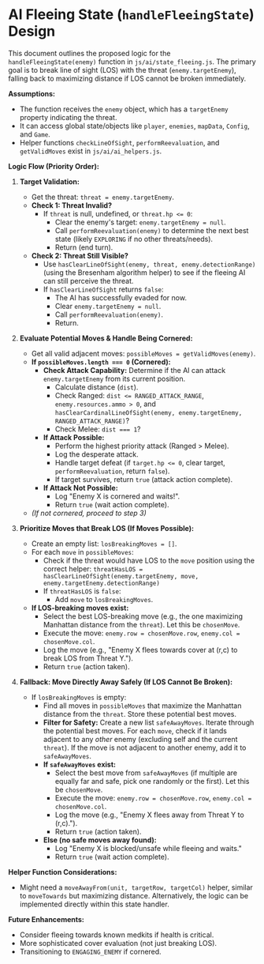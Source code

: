 # AI Fleeing State (`handleFleeingState`) Design

This document outlines the proposed logic for the `handleFleeingState(enemy)` function in `js/ai/state_fleeing.js`. The primary goal is to break line of sight (LOS) with the threat (`enemy.targetEnemy`), falling back to maximizing distance if LOS cannot be broken immediately.

**Assumptions:**
*   The function receives the `enemy` object, which has a `targetEnemy` property indicating the threat.
*   It can access global state/objects like `player`, `enemies`, `mapData`, `Config`, and `Game`.
*   Helper functions `checkLineOfSight`, `performReevaluation`, and `getValidMoves` exist in `js/ai/ai_helpers.js`.

**Logic Flow (Priority Order):**

1.  **Target Validation:**
    *   Get the threat: `threat = enemy.targetEnemy`.
    *   **Check 1: Threat Invalid?**
        *   If `threat` is null, undefined, or `threat.hp <= 0`:
            *   Clear the enemy's target: `enemy.targetEnemy = null`.
            *   Call `performReevaluation(enemy)` to determine the next best state (likely `EXPLORING` if no other threats/needs).
            *   Return (end turn).
    *   **Check 2: Threat Still Visible?**
        *   Use `hasClearLineOfSight(enemy, threat, enemy.detectionRange)` (using the Bresenham algorithm helper) to see if the fleeing AI can still perceive the threat.
        *   If `hasClearLineOfSight` returns `false`:
            *   The AI has successfully evaded for now.
            *   Clear `enemy.targetEnemy = null`.
            *   Call `performReevaluation(enemy)`.
            *   Return.

2.  **Evaluate Potential Moves & Handle Being Cornered:**
    *   Get all valid adjacent moves: `possibleMoves = getValidMoves(enemy)`.
    *   **If `possibleMoves.length === 0` (Cornered):**
        *   **Check Attack Capability:** Determine if the AI can attack `enemy.targetEnemy` from its current position.
            *   Calculate distance (`dist`).
            *   Check Ranged: `dist <= RANGED_ATTACK_RANGE`, `enemy.resources.ammo > 0`, and `hasClearCardinalLineOfSight(enemy, enemy.targetEnemy, RANGED_ATTACK_RANGE)`?
            *   Check Melee: `dist === 1`?
        *   **If Attack Possible:**
            *   Perform the highest priority attack (Ranged > Melee).
            *   Log the desperate attack.
            *   Handle target defeat (if `target.hp <= 0`, clear target, `performReevaluation`, return `false`).
            *   If target survives, return `true` (attack action complete).
        *   **If Attack Not Possible:**
            *   Log "Enemy X is cornered and waits!".
            *   Return `true` (wait action complete).
    *   *(If not cornered, proceed to step 3)*

3.  **Prioritize Moves that Break LOS (If Moves Possible):**
    *   Create an empty list: `losBreakingMoves = []`.
    *   For each `move` in `possibleMoves`:
        *   Check if the threat would have LOS to the `move` position using the correct helper:
            `threatHasLOS = hasClearLineOfSight(enemy.targetEnemy, move, enemy.targetEnemy.detectionRange)`
        *   If `threatHasLOS` is `false`:
            *   Add `move` to `losBreakingMoves`.
    *   **If LOS-breaking moves exist:**
        *   Select the best LOS-breaking move (e.g., the one maximizing Manhattan distance from the `threat`). Let this be `chosenMove`.
        *   Execute the move: `enemy.row = chosenMove.row`, `enemy.col = chosenMove.col`.
        *   Log the move (e.g., "Enemy X flees towards cover at (r,c) to break LOS from Threat Y.").
        *   Return `true` (action taken).

4.  **Fallback: Move Directly Away Safely (If LOS Cannot Be Broken):**
    *   If `losBreakingMoves` is empty:
        *   Find all moves in `possibleMoves` that maximize the Manhattan distance from the `threat`. Store these potential best moves.
        *   **Filter for Safety:** Create a new list `safeAwayMoves`. Iterate through the potential best moves. For each `move`, check if it lands adjacent to any *other* enemy (excluding self and the current `threat`). If the move is not adjacent to another enemy, add it to `safeAwayMoves`.
        *   **If `safeAwayMoves` exist:**
            *   Select the best move from `safeAwayMoves` (if multiple are equally far and safe, pick one randomly or the first). Let this be `chosenMove`.
            *   Execute the move: `enemy.row = chosenMove.row`, `enemy.col = chosenMove.col`.
            *   Log the move (e.g., "Enemy X flees away from Threat Y to (r,c).").
            *   Return `true` (action taken).
        *   **Else (no safe moves away found):**
            *   Log "Enemy X is blocked/unsafe while fleeing and waits."
            *   Return `true` (wait action complete).

**Helper Function Considerations:**
*   Might need a `moveAwayFrom(unit, targetRow, targetCol)` helper, similar to `moveTowards` but maximizing distance. Alternatively, the logic can be implemented directly within this state handler.

**Future Enhancements:**
*   Consider fleeing towards known medkits if health is critical.
*   More sophisticated cover evaluation (not just breaking LOS).
*   Transitioning to `ENGAGING_ENEMY` if cornered.
